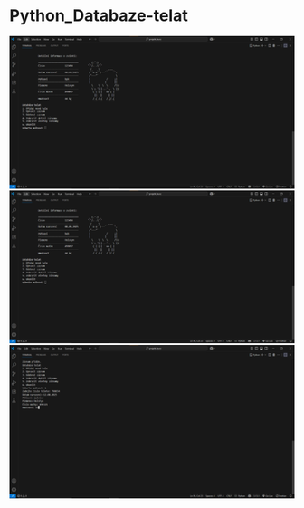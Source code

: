 # Python_Databaze-telat
![Obrázek](images/Vypsání-detailu-zvířete.png)
![Obrázek](images/Vypsání-detailu-zvířete.png)
![Obrázek](images/Přidání-zvířete.png)
